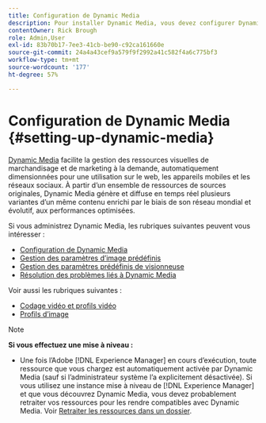 ```yaml
---
title: Configuration de Dynamic Media
description: Pour installer Dynamic Media, vous devez configurer Dynamic Media et gérer les paramètres prédéfinis d’image et de visionneuse.
contentOwner: Rick Brough
role: Admin,User
exl-id: 83b70b17-7ee3-41cb-be90-c92ca161660e
source-git-commit: 24a4a43cef9a579f9f2992a41c582f4a6c775bf3
workflow-type: tm+mt
source-wordcount: '177'
ht-degree: 57%

---
```


# Configuration de Dynamic Media {#setting-up-dynamic-media}

[Dynamic Media](https://business.adobe.com/products/experience-manager/assets/dynamic-media.html) facilite la gestion des ressources visuelles de marchandisage et de marketing à la demande, automatiquement dimensionnées pour une utilisation sur le web, les appareils mobiles et les réseaux sociaux. À partir d’un ensemble de ressources de sources originales, Dynamic Media génère et diffuse en temps réel plusieurs variantes d’un même contenu enrichi par le biais de son réseau mondial et évolutif, aux performances optimisées.

<!-- OBSOLETE UNTIL THE INTEGRATING SCENE7 TOPIC GETS A MAJOR UPDATE

>[!NOTE]
>
>This documentation describes Dynamic Media capabilites, which are integrated directly into [!DNL Experience Manager]. If you are using Dynamic Media Classic (previously called Scene7) integrated into [!DNL Experience Manager], see [Dynamic Media Classic integration documentation](/help/sites-cloud/administering/integrating-scene7.md).
>
>See [Dual Use Scenario](/help/sites-cloud/administering/integrating-scene7.md#dual-use-scenario) for times when you may want to use [!DNL Experience Manager] integrated with Dynamic Media Classic along with Dynamic Media.

-->

Si vous administrez Dynamic Media, les rubriques suivantes peuvent vous intéresser :

* [Configuration de Dynamic Media](config-dm.md)
* [Gestion des paramètres d’image prédéfinis](managing-image-presets.md)
* [Gestion des paramètres prédéfinis de visionneuse](managing-viewer-presets.md)
* [Résolution des problèmes liés à Dynamic Media](troubleshoot-dm.md)

Voir aussi les rubriques suivantes :

* [Codage vidéo et profils vidéo](video-profiles.md)
* [Profils d’image](image-profiles.md)

>[!NOTE]
>
>**Si vous effectuez une mise à niveau :**
>
>* Une fois l’Adobe [!DNL Experience Manager] en cours d’exécution, toute ressource que vous chargez est automatiquement activée par Dynamic Media (sauf si l’administrateur système l’a explicitement désactivée). Si vous utilisez une instance mise à niveau de [!DNL Experience Manager] et que vous découvrez Dynamic Media, vous devez probablement retraiter vos ressources pour les rendre compatibles avec Dynamic Media. Voir [Retraiter les ressources dans un dossier](/help/assets/dynamic-media/about-image-video-profiles.md#reprocessing-assets).

